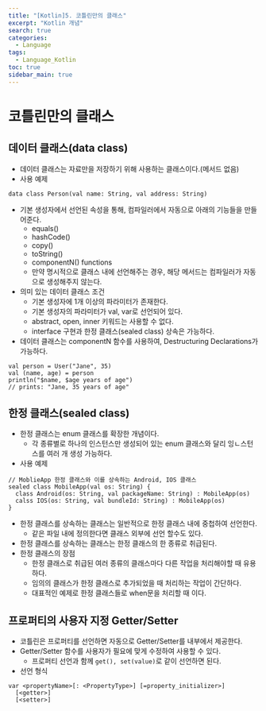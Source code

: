 ```yaml
---
title: "[Kotlin]5. 코틀린만의 클래스"
excerpt: "Kotlin 개념"
search: true
categories:
  - Language
tags:
  - Language_Kotlin
toc: true
sidebar_main: true
---
```


# 코틀린만의 클래스

## 데이터 클래스(data class)
- 데이터 클래스는 자료만을 저장하기 위해 사용하는 클래스이다.(메서드 없음)
- 사용 예제

```
data class Person(val name: String, val address: String)
```

- 기본 생성자에서 선언된 속성을 통해, 컴파일러에서 자동으로 아래의 기능들을 만들어준다.
  - equals()
  - hashCode()
  - copy()
  - toString()
  - componentN() functions
  - 만약 명시적으로 클래스 내에 선언해주는 경우, 해당 메서드는 컴파일러가 자동으로 생성해주지 않는다.
- 의미 있는 데이터 클래스 조건
  - 기본 생성자에 1개 이상의 파라미터가 존재한다.
  - 기본 생성자의 파라미터가 val, var로 선언되어 있다.
  - abstract, open, inner 키워드는 사용할 수 없다.
  - interface 구현과 한정 클래스(sealed class) 상속은 가능하다.
- 데이터 클래스는 componentN 함수를 사용하여, Destructuring Declarations가 가능하다.

```
val person = User("Jane", 35)
val (name, age) = person
println("$name, $age years of age")
// prints: "Jane, 35 years of age"
```

## 한정 클래스(sealed class)
- 한정 클래스는 enum 클래스를 확장한 개념이다.
  - 각 종류별로 하나의 인스턴스만 생성되어 있는 enum 클래스와 달리 잉ㄴ스턴스를 여러 개 생성 가능하다.
- 사용 예제

```
// MoblieApp 한정 클래스와 이를 상속하는 Android, IOS 클래스
sealed class MobileApp(val os: String) {
  class Android(os: String, val packageName: String) : MobileApp(os)
  calss IOS(os: String, val bundleId: String) : MobileApp(os)
}
```

- 한정 클래스를 상속하는 클래스는 일반적으로 한정 클래스 내에 중첩하여 선언한다.
  - 같은 파일 내에 정의한다면 클래스 외부에 선언 할수도 있다.
- 한정 클래스를 상속하는 클래스는 한정 클래스의 한 종류로 취급된다.
- 한정 클래스의 장점
  - 한정 클래스로 취급된 여러 종류의 클래스마다 다른 작업을 처리해야할 때 유용하다.
  - 임의의 클래스가 한정 클래스로 추가되었을 때 처리하는 작업이 간단하다.
  - 대표적인 예제로 한정 클래스들로 when문을 처리할 때 이다.

## 프로퍼티의 사용자 지정 Getter/Setter
- 코틀린은 프로퍼티를 선언하면 자동으로 Getter/Setter를 내부에서 제공한다.
- Getter/Setter 함수를 사용자가 필요에 맞게 수정하여 사용할 수 있다.
  - 프로퍼티 선언과 함께 ```get(), set(value)```로 같이 선언하면 된다.
- 선언 형식

```
var <propertyName>[: <PropertyType>] [=property_initializer>]
  [<getter>]
  [<setter>]
```
